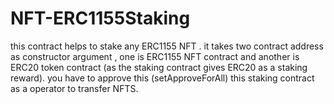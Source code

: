 # NFT-ERC1155Staking

this contract helps to stake any ERC1155 NFT . it takes two contract address as constructor argument , one is ERC1155 NFT contract and another is ERC20 token contract (as the staking contract gives ERC20 as a staking reward). you have to approve this (setApproveForAll) this staking contract as a operator to transfer NFTS.